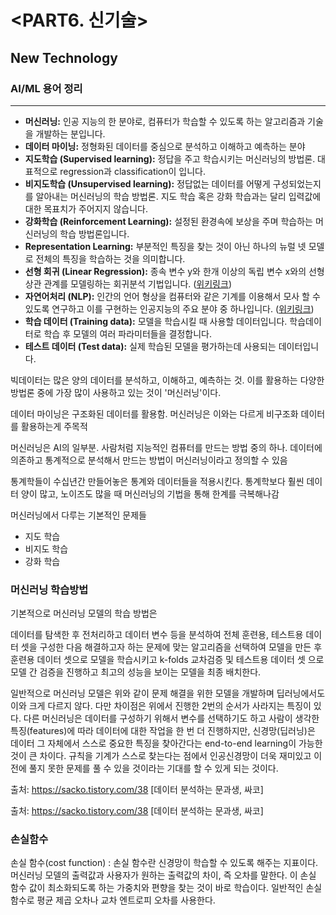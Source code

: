 # <PART6. 신기술>
## New Technology

### **AI/ML 용어 정리**

---

- **머신러닝:** 인공 지능의 한 분야로, 컴퓨터가 학습할 수 있도록 하는 알고리즘과 기술을 개발하는 분입니다.
- **데이터 마이닝:** 정형화된 데이터를 중심으로 분석하고 이해하고 예측하는 분야
- **지도학습 (Supervised learning):** 정답을 주고 학습시키는 머신러닝의 방법론. 대표적으로 regression과 classification이 입니다.
- **비지도학습 (Unsupervised learning):** 정답없는 데이터를 어떻게 구성되었는지를 알아내는 머신러닝의 학습 방법론. 지도 학습 혹은 강화 학습과는 달리 입력값에 대한 목표치가 주어지지 않습니다.
- **강화학습 (Reinforcement Learning):** 설정된 환경속에 보상을 주며 학습하는 머신러닝의 학습 방법론입니다.
- **Representation Learning:** 부분적인 특징을 찾는 것이 아닌 하나의 뉴럴 넷 모델로 전체의 특징을 학습하는 것을 의미합니다.
- **선형 회귀 (Linear Regression):** 종속 변수 y와 한개 이상의 독립 변수 x와의 선형 상관 관계를 모델링하는 회귀분석 기법입니다. ([위키링크](https://ko.wikipedia.org/wiki/선형_회귀))
- **자연어처리 (NLP):** 인간의 언어 형상을 컴퓨터와 같은 기계를 이용해서 모사 할 수 있도록 연구하고 이를 구현하는 인공지능의 주요 분야 중 하나입니다. ([위키링크](https://ko.wikipedia.org/wiki/자연어_처리))
- **학습 데이터 (Training data):** 모델을 학습시킬 때 사용할 데이터입니다. 학습데이터로 학습 후 모델의 여러 파라미터들을 결정합니다.
- **테스트 데이터 (Test data):** 실제 학습된 모델을 평가하는데 사용되는 데이터입니다.



빅데이터는 많은 양의 데이터를 분석하고, 이해하고, 예측하는 것. 이를 활용하는 다양한 방법론 중에 가장 많이 사용하고 있는 것이 '머신러닝'이다.

데이터 마이닝은 구조화된 데이터를 활용함. 머신러닝은 이와는 다르게 비구조화 데이터를 활용하는게 주목적

머신러닝은 AI의 일부분. 사람처럼 지능적인 컴퓨터를 만드는 방법 중의 하나. 데이터에 의존하고 통계적으로 분석해서 만드는 방법이 머신러닝이라고 정의할 수 있음

통계학들이 수십년간 만들어놓은 통계와 데이터들을 적용시킨다. 통계학보다 훨씬 데이터 양이 많고, 노이즈도 많을 때 머신러닝의 기법을 통해 한계를 극복해나감



머신러닝에서 다루는 기본적인 문제들

- 지도 학습
- 비지도 학습
- 강화 학습

### 머신러닝 학습방법

기본적으로 머신러닝 모델의 학습 방법은

데이터를 탐색한 후 전처리하고
데이터 변수 등을 분석하여 전체 훈련용, 테스트용 데이터 셋을 구성한 다음
해결하고자 하는 문제에 맞는 알고리즘을 선택하여 모델을 만든 후
훈련용 데이터 셋으로 모델을 학습시키고
k-folds 교차검증 및 테스트용 데이터 셋 으로 모델 간 검증을 진행하고
최고의 성능을 보이는 모델을 최종 배치한다.

일반적으로 머신러닝 모델은 위와 같이 문제 해결을 위한 모델을 개발하며 딥러닝에서도 이와 크게 다르지 않다. 다만 차이점은 위에서 진행한 2번의 순서가 사라지는 특징이 있다. 다른 머신러닝은 데이터를 구성하기 위해서 변수를 선택하기도 하고 사람이 생각한 특징(features)에 따라 데이터에 대한 작업을 한 번 더 진행하지만, 신경망(딥러닝)은 데이터 그 자체에서 스스로 중요한 특징을 찾아간다는 end-to-end learning이 가능한 것이 큰 차이다. 규칙을 기계가 스스로 찾는다는 점에서 인공신경망이 더욱 재미있고 이전에 풀지 못한 문제를 풀 수 있을 것이라는 기대를 할 수 있게 되는 것이다.

출처: https://sacko.tistory.com/38 [데이터 분석하는 문과생, 싸코]


출처: https://sacko.tistory.com/38 [데이터 분석하는 문과생, 싸코]

### 손실함수 
 손실 함수(cost function) : 손실 함수란 신경망이 학습할 수 있도록 해주는 지표이다. 머신러닝 모델의 출력값과 사용자가 원하는 출력값의 차이, 즉 오차를 말한다. 이 손실 함수 값이 최소화되도록 하는 가중치와 편향을 찾는 것이 바로 학습이다. 일반적인 손실 함수로 평균 제곱 오차나 교차 엔트로피 오차를 사용한다.
